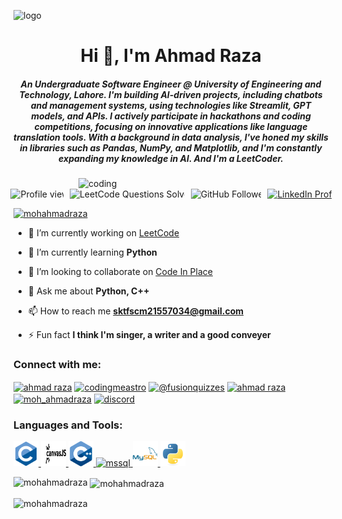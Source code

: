 ![logo](https://github.com/mohahmadraza/Ahmad_Raza/blob/main/Black%20and%20%20White%20Gradient%20Personal%20LinkedIn%20Banner.png)

<h1 align="center">Hi 👋, I'm Ahmad Raza</h1>
<h5 align="center">An Undergraduate Software Engineer @ University of Engineering and Technology, Lahore. I'm building AI-driven projects, including chatbots and management systems, using technologies like Streamlit, GPT models, and APIs. I actively participate in hackathons and coding competitions, focusing on innovative applications like language translation tools. With a background in data analysis, I've honed my skills in libraries such as Pandas, NumPy, and Matplotlib, and I'm constantly expanding my knowledge in AI. And I'm a LeetCoder.</h5>

<img align="right" alt="coding" width="400" src="https://cdn.dribbble.com/users/1059583/screenshots/4171367/coding-freak.gif"/>

<div style="display: flex; justify-content: center; align-items: center; width: 100%; flex-wrap: nowrap; white-space: nowrap;">
   <!-- Profile views (GitHub) -->
   <img src="https://komarev.com/ghpvc/?username=mohahmadraza&label=Profile%20views&color=0e75b6&style=flat" alt="Profile views" style="margin-right: 10px;" /> 

   <!-- LeetCode Problems Solved -->
   <img src="https://img.shields.io/badge/LeetCode-270%2B-orange" alt="LeetCode Questions Solved" style="margin-right: 10px;" />

   <!-- GitHub Followers -->
   <img src="https://img.shields.io/github/followers/mohahmadraza?label=Follow%20me&style=social" alt="GitHub Followers" style="margin-right: 10px;" />
   
   <!-- LinkedIn -->
   <a href="https://linkedin.com/in/ahmadkhushi/" target="_blank">
      <img src="https://img.shields.io/badge/LinkedIn-View%20Profile-blue" alt="LinkedIn Profile" />
   </a>
</div>

<p align="left"> <a href="https://github.com/ryo-ma/github-profile-trophy"><img src="https://github-profile-trophy.vercel.app/?username=mohahmadraza" alt="mohahmadraza" /></a> </p>

- 🔭 I’m currently working on [LeetCode](https://leetcode.com/u/moh_ahmadraza/)

- 🌱 I’m currently learning **Python**

- 👯 I’m looking to collaborate on [Code In Place](https://codeinplace.stanford.edu/public/applyteach/cip4)

- 💬 Ask me about **Python, C++**

- 📫 How to reach me **sktfscm21557034@gmail.com**

- ⚡ Fun fact **I think I'm singer, a writer and a good conveyer**

<h3 align="left">Connect with me:</h3>
<p align="left">
<a href="https://linkedin.com/in/ahmadkhushi/" target="_blank"><img align="center" src="https://raw.githubusercontent.com/rahuldkjain/github-profile-readme-generator/master/src/images/icons/Social/linked-in-alt.svg" alt="ahmad raza" height="30" width="40" /></a>
<a href="https://instagram.com/codingmeastro" target="_blank"><img align="center" src="https://raw.githubusercontent.com/rahuldkjain/github-profile-readme-generator/master/src/images/icons/Social/instagram.svg" alt="codingmeastro" height="30" width="40" /></a>
<a href="https://www.youtube.com/c/@fusionquizzes" target="_blank"><img align="center" src="https://raw.githubusercontent.com/rahuldkjain/github-profile-readme-generator/master/src/images/icons/Social/youtube.svg" alt="@fusionquizzes" height="30" width="40" /></a>
<a href="https://www.hackerrank.com/SKTFSCM21557034" target="_blank"><img align="center" src="https://raw.githubusercontent.com/rahuldkjain/github-profile-readme-generator/master/src/images/icons/Social/hackerrank.svg" alt="ahmad raza" height="30" width="40" /></a>
<a href="https://www.leetcode.com/moh_ahmadraza" target="_blank"><img align="center" src="https://raw.githubusercontent.com/rahuldkjain/github-profile-readme-generator/master/src/images/icons/Social/leet-code.svg" alt="moh_ahmadraza" height="30" width="40" /></a>
<a href="https://discord.gg/https://discord.com/channels/877056448956346408/903005318127157269" target="blank"><img align="center" src="https://raw.githubusercontent.com/rahuldkjain/github-profile-readme-generator/master/src/images/icons/Social/discord.svg" alt="discord" height="30" width="40" /></a>
</p>

<h3 align="left">Languages and Tools:</h3>
<p align="left"> 
  <a href="https://www.cprogramming.com/" target="_blank" rel="noreferrer"> 
    <img src="https://raw.githubusercontent.com/devicons/devicon/master/icons/c/c-original.svg" alt="c" width="40" height="40"/> 
  </a> 
  <a href="https://canvasjs.com" target="_blank" rel="noreferrer"> 
    <img src="https://raw.githubusercontent.com/Hardik0307/Hardik0307/master/assets/canvasjs-charts.svg" alt="canvasjs" width="40" height="40"/> 
  </a> 
  <a href="https://www.w3schools.com/cpp/" target="_blank" rel="noreferrer"> 
    <img src="https://raw.githubusercontent.com/devicons/devicon/master/icons/cplusplus/cplusplus-original.svg" alt="cplusplus" width="40" height="40"/> 
  </a> 
  <a href="https://www.microsoft.com/en-us/sql-server" target="_blank" rel="noreferrer"> 
    <img src="https://www.svgrepo.com/show/303229/microsoft-sql-server-logo.svg" alt="mssql" width="40" height="40"/> 
  </a> 
  <a href="https://www.mysql.com/" target="_blank" rel="noreferrer"> 
    <img src="https://raw.githubusercontent.com/devicons/devicon/master/icons/mysql/mysql-original-wordmark.svg" alt="mysql" width="40" height="40"/> 
  </a> 
  <a href="https://www.python.org" target="_blank" rel="noreferrer"> 
    <img src="https://raw.githubusercontent.com/devicons/devicon/master/icons/python/python-original.svg" alt="python" width="40" height="40"/> 
  </a> 
</p>

<p><img align="left" src="https://github-readme-stats.vercel.app/api/top-langs?username=mohahmadraza&show_icons=true&locale=en&layout=compact" alt="mohahmadraza" /></p>

<p>&nbsp;<img align="center" src="https://github-readme-stats.vercel.app/api?username=mohahmadraza&show_icons=true&locale=en" alt="mohahmadraza" /></p>

<p><img align="center" src="https://github-readme-streak-stats.herokuapp.com/?user=mohahmadraza&" alt="mohahmadraza" /></p>
